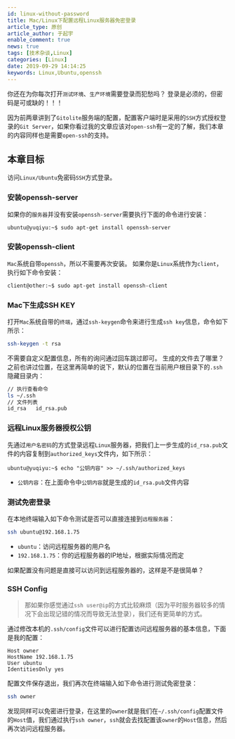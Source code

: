 ```yaml
---
id: linux-without-password
title: Mac/Linux下配置远程Linux服务器免密登录
article_type: 原创
article_author: 于起宇
enable_comment: true
news: true
tags: [技术杂谈,Linux]
categories: [Linux]
date: 2019-09-29 14:14:25
keywords: Linux,Ubuntu,openssh
---
```

你还在为你每次打开`测试环境`、`生产环境`需要登录而犯愁吗？
登录是必须的，但密码是可或缺的！！！

因为前两章讲到了`Gitolite`服务端的配置，配置客户端时是采用的`SSH`方式授权登录的`Git Server`，如果你看过我的文章应该对`open-ssh`有一定的了解，我们本章的内容同样也是需要`open-ssh`的支持。
<!--more-->
## 本章目标
访问`Linux/Ubuntu`免密码`SSH`方式登录。

### 安装openssh-server
如果你的`服务器`并没有安装`openssh-server`需要执行下面的命令进行安装：
```bash
ubuntu@yuqiyu:~$ sudo apt-get install openssh-server
```
### 安装openssh-client
`Mac`系统自带`openssh`，所以不需要再次安装。
如果你是`Linux`系统作为`client`，执行如下命令安装：
```bash
client@other:~$ sudo apt-get install openssh-client
```

### Mac下生成SSH KEY
打开`Mac`系统自带的`终端`，通过`ssh-keygen`命令来进行生成`ssh key`信息，命令如下所示：
```bash
ssh-keygen -t rsa
```
不需要自定义配置信息，所有的询问通过回车跳过即可。
生成的文件去了哪里？之前也讲过位置，在这里再简单的说下，默认的位置在当前用户根目录下的`.ssh`隐藏目录内：
```bash
// 执行查看命令
ls ~/.ssh
// 文件列表
id_rsa   id_rsa.pub
```

### 远程Linux服务器授权公钥
先通过`用户名密码`的方式登录远程`Linux`服务器，把我们上一步生成的`id_rsa.pub`文件的内容复制到`authorized_keys`文件内，如下所示：
```
ubuntu@yuqiyu:~$ echo "公钥内容" >> ~/.ssh/authorized_keys 
```
- `公钥内容`：在上面命令中`公钥内容`就是生成的`id_rsa.pub`文件内容

### 测试免密登录
在本地终端输入如下命令测试是否可以直接连接到`远程服务器`：
```bash
ssh ubuntu@192.168.1.75
```
- `ubuntu`：访问远程服务器的用户名
- `192.168.1.75`：你的远程服务器的IP地址，根据实际情况而定

如果配置没有问题是直接可以访问到远程服务器的，这样是不是很简单？
### SSH Config
> 那如果你感觉通过`ssh user@ip`的方式比较麻烦（因为平时服务器较多的情况下会出现记错的情况而导致无法登录），我们还有更简单的方式。

通过修改本机的`.ssh/config`文件可以进行配置访问远程服务器的基本信息，下面是我的配置：
```config
Host owner
HostName 192.168.1.75
User ubuntu
IdentitiesOnly yes
```
配置文件保存退出，我们再次在终端输入如下命令进行测试免密登录：
```bash
ssh owner
```
发现同样可以免密进行登录，在这里的`owner`就是我们在`~/.ssh/config`配置文件的`Host`值，我们通过执行`ssh owner`，`ssh`就会去找配置该`owner`的`Host`信息，然后再次访问远程服务器。